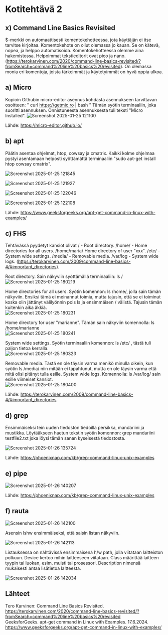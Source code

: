 # Kotitehtävä 2

## x) Command Line Basics Revisited 
$-merkki on automaattisesti komentokehotteessa, jota käyttäjän ei itse tarvitse kirjoitaa. Komentokehote on ollut olemassa jo kauan. Se on kätevä, nopea, ja helppo automatisoida. Komentokehotteessa olemme aina hakemistossa. Helpoimmat tekstieditorit ovat pico ja nano. (https://terokarvinen.com/2020/command-line-basics-revisited/?fromSearch=command%20line%20basics%20revisited). On olemassa monia eri komentoja, joista tärkeimmät ja käytetyimmät on hyvä oppia ulkoa. 

## a) Micro

Kopioin Githubin micro-editor asennus kohdasta asennukseen tarvittavan osoitteen: " curl https://getmic.ro | bash " Tämän syötin terminaaliin, joka suoritti asennuksen. Onnistuneesta asennuksesta tuli teksti "Micro Installed".
![Screenshot 2025-01-25 121100](https://github.com/user-attachments/assets/81d39acc-5ec2-4dee-8071-40a5c53590d8)

Lähde: https://micro-editor.github.io/ 

## b) apt

Päätin asentaa ohjelmat, htop, cowsay ja cmatrix. Kaikki kolme ohjelmaa pystyi asentamaan helposti syöttämättä terminaaliin "sudo apt-get install htop cowsay cmatrix". 

![Screenshot 2025-01-25 121845](https://github.com/user-attachments/assets/f2173ee2-8562-488e-b888-98fba1917fe9)

![Screenshot 2025-01-25 121927](https://github.com/user-attachments/assets/875d4d9b-3d4b-464f-8754-539f4608b999)

![Screenshot 2025-01-25 122046](https://github.com/user-attachments/assets/25e9efff-9492-4385-91fa-1badd2633abe)

![Screenshot 2025-01-25 122108](https://github.com/user-attachments/assets/fa8029ef-ff05-4a11-aa27-860c1fb30bc9)

Lähde: https://www.geeksforgeeks.org/apt-get-command-in-linux-with-examples/ 

## c) FHS

Tehtävässä pyydetyt kansiot olivat / - Root directory. /home/ - Home directories for all users. /home/maria/ Home directory of user "xxx". /etc/ - System wide settings. /media/ - Removable media. /var/log - System wide logs. (https://terokarvinen.com/2009/command-line-basics-4/#important_directories). 

Root directory. Sain näkyviin syöttämällä terminaaliin: ls /  
![Screenshot 2025-01-25 180219](https://github.com/user-attachments/assets/ac258ad7-3899-44cd-84af-c685c05979b2)

Home directories for all users. Syötin komennon: ls /home/, jolla sain tämän näkyviin. Ensiksi tämä ei meinannut toimia, mutta tajusin, että se ei toiminut koska olin jättänyt välilyönnin pois ls ja ensimmäisen / välistä. Tajusin tämän kuitenkin aika äkkiä.  
![Screenshot 2025-01-25 180231](https://github.com/user-attachments/assets/5b340162-8277-44e3-b239-6ee750b1eb1e)

Home directory for user "marianne". Tämän sain näkyviin komennolla: ls /home/marianne  
![Screenshot 2025-01-25 180241](https://github.com/user-attachments/assets/34e4b473-c249-4f0a-b44e-016a5cbdc246)

System wide settings. Syötin terminaaliin komennon: ls /etc/ , tästä tuli paljon tietoa kerralla.  
![Screenshot 2025-01-25 180323](https://github.com/user-attachments/assets/d81b90ab-0169-4396-96d8-a9d0cabe5677)

Removable media. Tästä en ole täysin varma menikö minulla oikein, kun syötin ls /media/ niin mitään ei tapahtunut, mutta en ole täysin varma että mitä olisi pitänyt tulla esille. 
System wide logs. Komennolla: ls /var/log/ sain esille viimeiset kansiot.  
![Screenshot 2025-01-25 180400](https://github.com/user-attachments/assets/c903b94c-7896-4832-8690-809583eae262)

Lähde: https://terokarvinen.com/2009/command-line-basics-4/#important_directories 

## d) grep

Ensimmäiseksi tein uuden tiedoston tiedoilla persikka, mandariini ja mustikka. Löytääkseen haetun tekstin syötin komennon: grep mandariini testfile2.txt joka löysi tämän sanan kyseisestä tiedostosta.  

![Screenshot 2025-01-26 135724](https://github.com/user-attachments/assets/5c839e7f-8250-4bb3-82ab-0e3f06933b76)

Lähde: https://phoenixnap.com/kb/grep-command-linux-unix-examples 

## e) pipe

![Screenshot 2025-01-26 140207](https://github.com/user-attachments/assets/47d1b45b-9b2c-4c19-84b8-7ff263591054)

Lähde: https://phoenixnap.com/kb/grep-command-linux-unix-examples 

## f) rauta

![Screenshot 2025-01-26 142100](https://github.com/user-attachments/assets/fcfc3c51-a248-4baa-88fd-2c0666abc50a)

Asensin lshw ensimmäiseksi, että saisin listan näkyviin. 

![Screenshot 2025-01-26 142113](https://github.com/user-attachments/assets/36f269d0-f9d9-4436-86cf-c1ab2d3823b9)

Listauksessa on nähtävissä ensimmäisenä h/w path, jolla viitataan laitteiston polkuun. Device kertoo mihin laitteeseen viitataan. Class määrittää laitteen tyypin tai luokan, esim. muisti tai prosessori. Description nimensä mukaisesti antaa lisätietoa laitteesta.  

![Screenshot 2025-01-26 142034](https://github.com/user-attachments/assets/e27675d7-f026-4fb7-b393-9e93dbaf689b)

## Lähteet 
Tero Karvinen: Command Line Basics Revisited. https://terokarvinen.com/2020/command-line-basics-revisited/?fromSearch=command%20line%20basics%20revisited  
GeeksforGeeks. apt-get command in Linux with Examples. 17.6.2024. https://www.geeksforgeeks.org/apt-get-command-in-linux-with-examples/  
